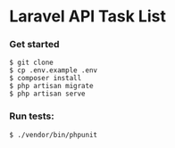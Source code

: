 Laravel API Task List
===

### Get started

``` 
$ git clone
$ cp .env.example .env
$ composer install
$ php artisan migrate
$ php artisan serve
```

### Run tests:

``` 
$ ./vendor/bin/phpunit
```